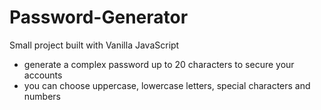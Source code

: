# Password-Generator
Small project built with Vanilla JavaScript
 - generate a complex password up to 20 characters to secure your accounts
 - you can choose uppercase, lowercase letters, special characters and numbers
 
